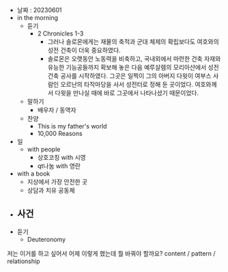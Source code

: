 - 날짜 : 20230601
- in the morning
	- 듣기
		- 2 Chronicles 1-3
			- 그러나 솔로몬에게는 재물의 축적과 군대 체제의 확립보다도 여호와의 성전 건축이 더욱 중요하였다.
			- 솔로몬은 오랫동안 노동력을 비축하고, 국내외에서 마련한 건축 자재와 유능한 기능공들까지 확보해 놓은 다음 예루살렘의 모리아산에서 성전건축 공사를 시작하였다. 그곳은 일찍이 그의 아버지 다윗이 여부스 사람인 오르난의 타작마당을 사서 성전터로 정해 둔 곳이었다. 여호와께서 다윗을 만나실 때에 바로 그곳에서 나타나셨기 때문이었다.
	- 말하기
		-  배우자 / 동역자 
	- 찬양
		- This is my father's world
		- 10,000 Reasons
- 일
	- with people
		- 상호코칭 with 시영
		- qt나눔 with 영란
- with a book
	- 지상에서 가장 안전한 곳
	- 상담과 치유 공동체
- 사건
	-
- 듣기
	- Deuteronomy 


저는 이거를 하고 싶어서 어제 이렇게 했는데 뭘 바꿔야 할까요?
content / pattern / relationship